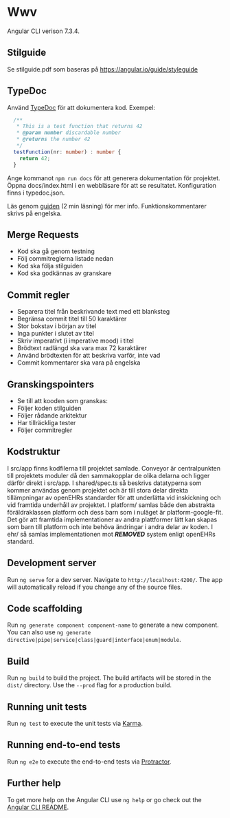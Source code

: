 
# Wwv

 Angular CLI verison 7.3.4.

## Stilguide

Se stilguide.pdf som baseras på https://angular.io/guide/styleguide

## TypeDoc
Använd [TypeDoc](https://typedoc.org/)  för att dokumentera kod. Exempel:

```TypeScript
  /**
   * This is a test function that returns 42
   * @param number discardable number
   * @returns the number 42
   */
  testFunction(nr: number) : number {
    return 42;
  }
```

Ange kommanot `npm run docs` för att generera dokumentation för projektet. Öppna docs/index.html
i en webbläsare för att se resultatet. Konfiguration finns i typedoc.json.


Läs genom [guiden](https://typedoc.org/guides/doccomments/) (2 min läsning) för
mer info. Funktionskommentarer skrivs på engelska.


## Merge Requests
* Kod ska gå genom testning
* Följ commitreglerna listade nedan
* Kod ska följa stilguiden
* Kod ska godkännas av granskare


## Commit regler
* Separera titel från beskrivande text med ett blanksteg
* Begränsa commit titel till 50 karaktärer
* Stor bokstav i början av titel
* Inga punkter i slutet av titel
* Skriv imperativt (i imperative mood) i titel
* Brödtext radlängd ska vara max 72 karaktärer
* Använd brödtexten för att beskriva varför, inte vad     
* Commit kommentarer ska vara på engelska

## Granskingspointers
* Se till att kooden som granskas:
* Följer koden stilguiden
* Följer rådande arkitektur
* Har tillräckliga tester
* Följer commitregler

## Kodstruktur
I src/app finns kodfilerna till projektet samlade. Conveyor är centralpunkten
till projektets moduler då den sammakopplar de olika delarna och ligger därför
direkt i src/app. I shared/spec.ts så beskrivs datatyperna som kommer användas
genom projektet och är till stora delar direkta tillämpningar av openEHRs
standarder för att underlätta vid inskickning och vid framtida underhåll av
projektet. I platform/ samlas både den abstrakta föräldraklassen platform och
dess barn som i nuläget är platform-google-fit. Det gör att framtida
implementationer av andra plattformer lätt kan skapas som barn till platform och
inte behöva ändringar i andra delar av koden. I ehr/ så samlas implementationen
mot ***REMOVED*** system enligt openEHRs standard.

## Development server
Run `ng serve` for a dev server. Navigate to `http://localhost:4200/`. The app will automatically reload if you change any of the source files.

## Code scaffolding

Run `ng generate component component-name` to generate a new component. You can also use `ng generate directive|pipe|service|class|guard|interface|enum|module`.

## Build

Run `ng build` to build the project. The build artifacts will be stored in the `dist/` directory. Use the `--prod` flag for a production build.

## Running unit tests

Run `ng test` to execute the unit tests via [Karma](https://karma-runner.github.io).

## Running end-to-end tests

Run `ng e2e` to execute the end-to-end tests via [Protractor](http://www.protractortest.org/).

## Further help

To get more help on the Angular CLI use `ng help` or go check out the [Angular CLI README](https://github.com/angular/angular-cli/blob/master/README.md).
